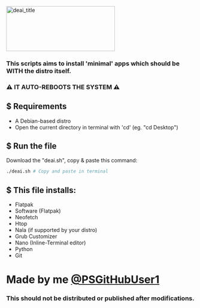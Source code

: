 <img src="https://github.com/PSGitHubUser1/Debian-Essentials/assets/90406016/6d6cb953-24ea-406d-8e34-927a431262ee" alt="deai_title" width="290" height="120">


### This scripts aims to install 'minimal' apps which should be WITH the distro itself.
 

### ⚠ IT AUTO-REBOOTS THE SYSTEM ⚠
## $ Requirements
 - A Debian-based distro
 - Open the current directory in terminal with 'cd' (eg. "cd Desktop")
## $ Run the file
Download the "deai.sh", copy & paste this command:
```sh
./deai.sh # Copy and paste in terminal
```
## $ This file installs:
 - Flatpak
 - Software (Flatpak)
 - Neofetch
 - Htop
 - Nala (if supported by your distro)
 - Grub Customizer
 - Nano (Inline-Terminal editor)
 - Python
 - Git
# Made by me [@PSGitHubUser1](https://github.com/PSGitHubUser1)
### This should not be distributed or published after modifications.

